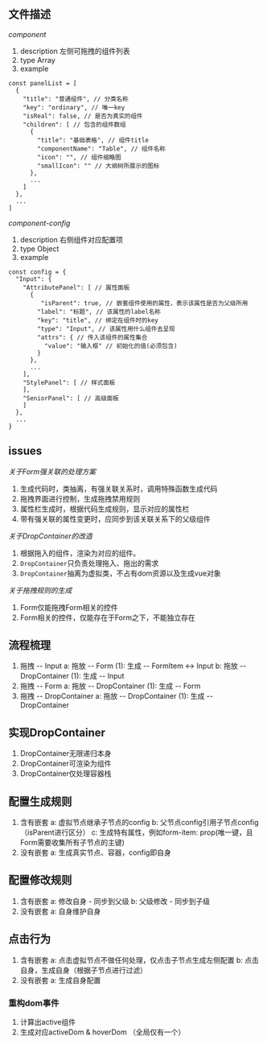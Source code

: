 ## 文件描述

*component*
1. description
   左侧可拖拽的组件列表
2. type
   Array
3. example
```javascipt
const panelList = [
  {
    "title": "普通组件", // 分类名称
    "key": "ordinary", // 唯一key
    "isReal": false, // 是否为真实的组件
    "children": [ // 包含的组件数组
      {
        "title": "基础表格", // 组件title
        "componentName": "Table", // 组件名称
        "icon": "", // 组件缩略图
        "smallIcon": "" // 大纲树所展示的图标
      },
      ...
    ]
  },
  ...
]
```

*component-config*
1. description
   右侧组件对应配置项
2. type
   Object
3. example
```javascipt
const config = {
  "Input": {
    "AttributePanel": [ // 属性面板
      {
         "isParent": true, // 嵌套组件使用的属性，表示该属性是否为父级所用
        "label": "标题", // 该属性的label名称
        "key": "title", // 绑定在组件时的key
        "type": "Input", // 该属性用什么组件去呈现
        "attrs": { // 传入该组件的属性集合
          "value": "输入框" // 初始化的值(必须包含)
        }
      },
      ...
    ],
    "StylePanel": [ // 样式面板
    ],
    "SeniorPanel": [ // 高级面板
    ]
  },
  ...
}
```
## issues

*关于Form强关联的处理方案*

1. 生成代码时，类抽离，有强关联关系时，调用特殊函数生成代码
2. 拖拽界面进行控制，生成拖拽禁用规则
3. 属性栏生成时，根据代码生成规则，显示对应的属性栏
4. 带有强关联的属性变更时，应同步到该关联关系下的父级组件

*关于DropContainer的改造*

1. 根据拖入的组件，渲染为对应的组件。
2. `DropContainer`只负责处理拖入、拖出的需求
3. `DropContainer`抽离为虚拟类，不占有dom资源以及生成vue对象

*关于拖拽规则的生成*

1. Form仅能拖拽Form相关的控件
2. Form相关的控件，仅能存在于Form之下，不能独立存在


## 流程梳理

1. 拖拽 -- Input
      a: 拖放 -- Form
            (1): 生成 -- FormItem <-> Input
      b: 拖放 -- DropContainer
            (1): 生成 -- Input
2. 拖拽 -- Form
      a: 拖放 -- DropContainer
            (1): 生成 -- Form
3. 拖拽 -- DropContainer
      a: 拖放 -- DropContainer
            (1): 生成 -- DropContainer

## 实现DropContainer

1. DropContainer无限递归本身
2. DropContainer可渲染为组件
3. DropContainer仅处理容器栈

## 配置生成规则

1. 含有嵌套
      a: 虚拟节点继承子节点的config
      b: 父节点config引用子节点config（isParent进行区分）
      c: 生成特有属性，例如form-item: prop(唯一键，且Form需要收集所有子节点的主键)
2. 没有嵌套
      a: 生成真实节点、容器，config即自身

## 配置修改规则

1. 含有嵌套
      a: 修改自身 - 同步到父级
      b: 父级修改 - 同步到子级
2. 没有嵌套
      a: 自身维护自身

## 点击行为

1. 含有嵌套
      a: 点击虚拟节点不做任何处理，仅点击子节点生成左侧配置
      b: 点击自身，生成自身（根据子节点进行过滤）
2. 没有嵌套
      a: 生成自身配置

### 重构dom事件

1. 计算出active组件
2. 生成对应activeDom & hoverDom （全局仅有一个）